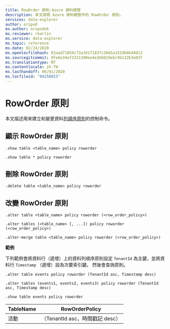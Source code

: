 ```yaml
---
title: RowOrder 原則-Azure 資料總管
description: 本文說明 Azure 資料總管中的 RowOrder 原則。
services: data-explorer
author: orspod
ms.author: orspodek
ms.reviewer: rkarlin
ms.service: data-explorer
ms.topic: reference
ms.date: 02/24/2020
ms.openlocfilehash: 63aad71854c73a3d1f1837c3665a152db8b48d13
ms.sourcegitcommit: 9fe6e34ef3321390ee4e366819ebc9b132b3e03f
ms.translationtype: MT
ms.contentlocale: zh-TW
ms.lasthandoff: 06/01/2020
ms.locfileid: "84258023"
---
```

# <a name="roworder-policy"></a>RowOrder 原則

本文描述用來建立和變更資料[列順序原則](../management/roworderpolicy.md)的控制命令。

## <a name="show-roworder-policy"></a>顯示 RowOrder 原則

```kusto
.show table <table_name> policy roworder

.show table * policy roworder
```

## <a name="delete-roworder-policy"></a>刪除 RowOrder 原則

```kusto
.delete table <table_name> policy roworder
```

## <a name="alter-roworder-policy"></a>改變 RowOrder 原則

```kusto
.alter table <table_name> policy roworder (<row_order_policy>)

.alter tables (<table_name> [, ...]) policy roworder (<row_order_policy>)

.alter-merge table <table_name> policy roworder (<row_order_policy>)
```

**範例** 

下列範例會將資料行（遞增）上的資料列順序原則設定 `TenantId` 為主鍵，並將資料行 `Timestamp` （遞增）設為次要索引鍵。 然後會查詢原則。

```kusto
.alter table events policy roworder (TenantId asc, Timestamp desc)

.alter tables (events1, events2, events3) policy roworder (TenantId asc, Timestamp desc)

.show table events policy roworder 
```

|TableName|RowOrderPolicy| 
|---|---|
|活動|（TenantId asc，時間戳記 desc）|
